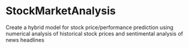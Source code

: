 # StockMarketAnalysis
Create a hybrid model for stock price/performance prediction using numerical analysis of historical stock prices and sentimental analysis of news headlines 
